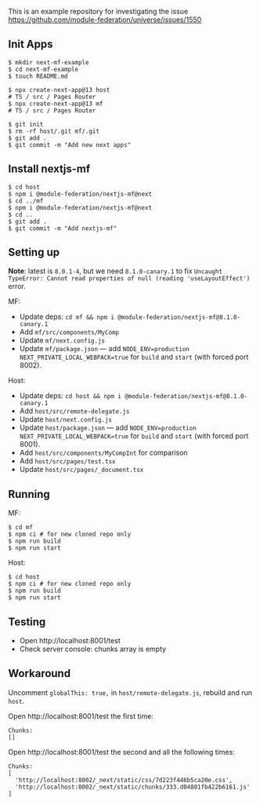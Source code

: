 This is an example repository for investigating the issue https://github.com/module-federation/universe/issues/1550

## Init Apps

```
$ mkdir next-mf-example
$ cd next-mf-example
$ touch README.md
```

```
$ npx create-next-app@13 host
# TS / src / Pages Router
$ npx create-next-app@13 mf
# TS / src / Pages Router
```

```
$ git init
$ rm -rf host/.git mf/.git
$ git add .
$ git commit -m "Add new next apps"
```

## Install nextjs-mf

```
$ cd host
$ npm i @module-federation/nextjs-mf@next
$ cd ../mf
$ npm i @module-federation/nextjs-mf@next
$ cd ..
$ git add .
$ git commit -m "Add nextjs-mf"
```

## Setting up

**Note**: latest is `8.0.1-4`, but we need `8.1.0-canary.1` to fix `Uncaught TypeError: Cannot read properties of null (reading 'useLayoutEffect')` error.

MF:

- Update deps: `cd mf && npm i @module-federation/nextjs-mf@8.1.0-canary.1`
- Add `mf/src/components/MyComp`
- Update `mf/next.config.js`
- Update `mf/package.json` — add `NODE_ENV=production NEXT_PRIVATE_LOCAL_WEBPACK=true` for `build` and `start` (with forced port 8002).

Host:

- Update deps: `cd host && npm i @module-federation/nextjs-mf@8.1.0-canary.1`
- Add `host/src/remote-delegate.js`
- Update `host/next.config.js`
- Update `host/package.json` — add `NODE_ENV=production NEXT_PRIVATE_LOCAL_WEBPACK=true` for `build` and `start` (with forced port 8001).
- Add `host/src/components/MyCompInt` for comparison
- Add `host/src/pages/test.tsx`
- Update `host/src/pages/_document.tsx`

## Running

MF:

```
$ cd mf
$ npm ci # for new cloned repo only
$ npm run build
$ npm run start
```

Host:

```
$ cd host
$ npm ci # for new cloned repo only
$ npm run build
$ npm run start
```

## Testing

- Open http://localhost:8001/test
- Check server console: chunks array is empty

## Workaround

Uncomment `globalThis: true,` in `host/remote-delegate.js`, rebuild and run `host`.

Open http://localhost:8001/test the first time:

```
Chunks:
[]
```

Open http://localhost:8001/test the second and all the following times:

```
Chunks:
[
  'http://localhost:8002/_next/static/css/7d223f446b5ca20e.css',
  'http://localhost:8002/_next/static/chunks/333.d04801fb422b6161.js'
]
```
